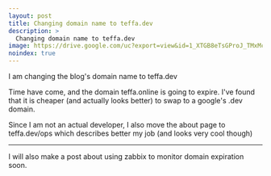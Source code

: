 ```yaml
---
layout: post
title: Changing domain name to teffa.dev
description: >
  Changing domain name to teffa.dev
image: https://drive.google.com/uc?export=view&id=1_XTGB8eTsGProJ_TMxMcdbEeVS3YE9LK
noindex: true
---
```


I am changing the blog's domain name to teffa.dev

Time have come, and the domain teffa.online is going to expire.
I've found that it is cheaper (and actually looks better) to swap to a google's .dev domain.

Since I am not an actual developer, I also move the about page to teffa.dev/ops which describes better my job (and looks very cool though)

* * *

I will also make a post about using zabbix to monitor domain expiration soon.
